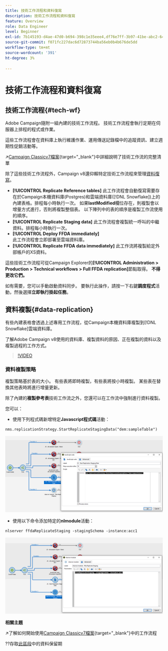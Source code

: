 ```yaml
---
title: 技術工作流程和資料復寫
description: 技術工作流程和資料復寫
feature: Overview
role: Data Engineer
level: Beginner
exl-id: 7b145193-d4ae-47d0-b694-398c1e35eee4,df76e7ff-3b97-41be-abc2-640748680ff3
source-git-commit: f071fc227dac6d72873744ba56eb0b4b676de5dd
workflow-type: tm+mt
source-wordcount: '391'
ht-degree: 3%

---
```


# 技術工作流程和資料復寫

## 技術工作流程{#tech-wf}

Adobe Campaign隨附一組內建的技術工作流程。 技術工作流程會執行定期在伺服器上排程的程式或作業。

這些工作流程會在資料庫上執行維護作業、運用傳送記錄檔中的追蹤資訊、建立週期性促銷活動等。

↗️[Campaign Classicv7檔案](https://experienceleague.adobe.com/docs/campaign-classic/using/automating-with-workflows/advanced-management/about-technical-workflows.html){target=&quot;_blank&quot;}中詳細說明了技術工作流的完整清單


除了這些技術工作流程外，Campaign v8還仰賴特定技術工作流程來管理[資料復寫](#data-replication)。

* **[!UICONTROL Replicate Reference tables]**
此工作流程會自動復寫需要存在於Campaign本機資料庫(Postgres)和雲端資料庫([!DNL Snowflake])上的內建表格。排程每小時執行一次。 如果&#x200B;**lastModified**&#x200B;欄位存在，則複製會以增量方式進行，否則將複製整個表。 以下陣列中的表的順序是複製工作流使用的順序。
* **[!UICONTROL Replicate Staging data]**
此工作流程會複製統一呼叫的中繼資料。排程每小時執行一次。
* **[!UICONTROL Deploy FFDA immediately]**\
   此工作流程會立即部署至雲端資料庫。
* **[!UICONTROL Replicate FFDA data immediately]**
此工作流將複製給定外部帳戶的XS資料。

這些技術工作流程可從Campaign Explorer的&#x200B;**[!UICONTROL Administration > Production > Technical workflows > Full FFDA replication]**&#x200B;節點取得。 **不得更改它們。**

如有需要，您可以手動啟動資料同步。 要執行此操作，請按一下右鍵&#x200B;**調度程式**&#x200B;活動，然後選擇&#x200B;**立即執行掛起任務**。

## 資料複製{#data-replication}

有些內建表格會透過上述專用工作流程，從Campaign本機資料庫複製到[!DNL Snowflake]雲端資料庫。

了解Adobe Campaign v8使用的資料庫、複製資料的原因、正在複製的資料以及複製過程的工作方式。

>[!VIDEO](https://video.tv.adobe.com/v/334460?quality=12)


### 資料複製策略

複製策略基於表的大小。 有些表將即時複製，有些表將按小時複製。 某些表在替換其他表時將進行增量更新。

除了內建的&#x200B;**複製參考表**&#x200B;技術工作流之外，您還可以在工作流中強制進行資料複製。

您可以：

* 使用下列程式碼新增特定&#x200B;**Javascript程式碼**&#x200B;活動：

```
nms.replicationStrategy.StartReplicateStagingData("dem:sampleTable")
```

![](assets/jscode.png)


* 使用以下命令添加特定的&#x200B;**nlmodule**&#x200B;活動：

```
nlserver ffdaReplicateStaging -stagingSchema -instance:acc1
```

![](assets/nlmodule.png)



**相關主題**

↗️了解如何開始使用[Campaign Classicv7檔案](https://experienceleague.adobe.com/docs/campaign-classic/using/automating-with-workflows/introduction/about-workflows.html?lang=en#automating-with-workflows){target=&quot;_blank&quot;}中的工作流程

??存取[此區段](../dev/datamodel-best-practices.md#data-retention)中的資料保留期

